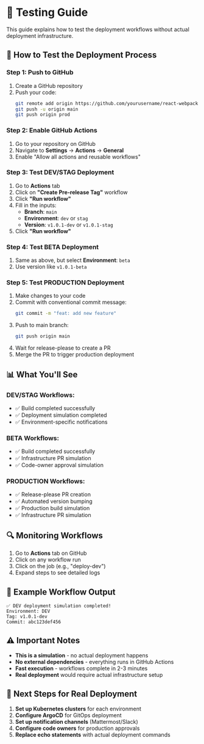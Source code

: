 # 🧪 Testing Guide

This guide explains how to test the deployment workflows without actual deployment infrastructure.

## 🚀 How to Test the Deployment Process

### **Step 1: Push to GitHub**

1. Create a GitHub repository
2. Push your code:
   ```bash
   git remote add origin https://github.com/yourusername/react-webpack-demo.git
   git push -u origin main
   git push origin prod
   ```

### **Step 2: Enable GitHub Actions**

1. Go to your repository on GitHub
2. Navigate to **Settings** → **Actions** → **General**
3. Enable "Allow all actions and reusable workflows"

### **Step 3: Test DEV/STAG Deployment**

1. Go to **Actions** tab
2. Click on **"Create Pre-release Tag"** workflow
3. Click **"Run workflow"**
4. Fill in the inputs:
   - **Branch**: `main`
   - **Environment**: `dev` or `stag`
   - **Version**: `v1.0.1-dev` or `v1.0.1-stag`
5. Click **"Run workflow"**

### **Step 4: Test BETA Deployment**

1. Same as above, but select **Environment**: `beta`
2. Use version like `v1.0.1-beta`

### **Step 5: Test PRODUCTION Deployment**

1. Make changes to your code
2. Commit with conventional commit message:
   ```bash
   git commit -m "feat: add new feature"
   ```
3. Push to main branch:
   ```bash
   git push origin main
   ```
4. Wait for release-please to create a PR
5. Merge the PR to trigger production deployment

## 📊 What You'll See

### **DEV/STAG Workflows:**
- ✅ Build completed successfully
- ✅ Deployment simulation completed
- ✅ Environment-specific notifications

### **BETA Workflows:**
- ✅ Build completed successfully
- ✅ Infrastructure PR simulation
- ✅ Code-owner approval simulation

### **PRODUCTION Workflows:**
- ✅ Release-please PR creation
- ✅ Automated version bumping
- ✅ Production build simulation
- ✅ Infrastructure PR simulation

## 🔍 Monitoring Workflows

1. Go to **Actions** tab on GitHub
2. Click on any workflow run
3. Click on the job (e.g., "deploy-dev")
4. Expand steps to see detailed logs

## 📝 Example Workflow Output

```
✅ DEV deployment simulation completed!
Environment: DEV
Tag: v1.0.1-dev
Commit: abc123def456
```

## ⚠️ Important Notes

- **This is a simulation** - no actual deployment happens
- **No external dependencies** - everything runs in GitHub Actions
- **Fast execution** - workflows complete in 2-3 minutes
- **Real deployment** would require actual infrastructure setup

## 🎯 Next Steps for Real Deployment

1. **Set up Kubernetes clusters** for each environment
2. **Configure ArgoCD** for GitOps deployment
3. **Set up notification channels** (Mattermost/Slack)
4. **Configure code owners** for production approvals
5. **Replace echo statements** with actual deployment commands 